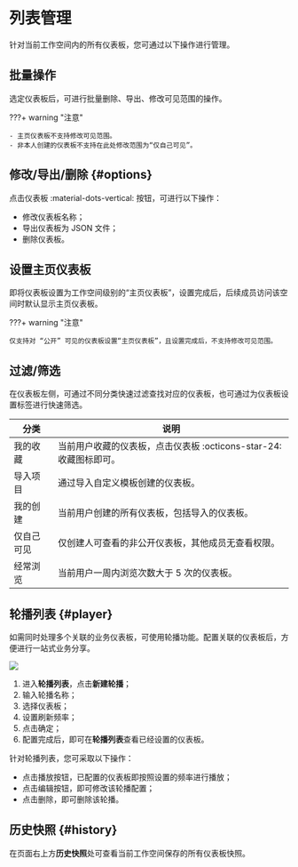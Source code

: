 
# 列表管理

针对当前工作空间内的所有仪表板，您可通过以下操作进行管理。

## 批量操作

选定仪表板后，可进行批量删除、导出、修改可见范围的操作。

???+ warning "注意"

    - 主页仪表板不支持修改可见范围。
    - 非本人创建的仪表板不支持在此处修改范围为“仅自己可见”。

## 修改/导出/删除 {#options}

点击仪表板 :material-dots-vertical: 按钮，可进行以下操作：
    
- 修改仪表板名称；
- 导出仪表板为 JSON 文件；
- 删除仪表板。

## 设置主页仪表板

即将仪表板设置为工作空间级别的“主页仪表板”，设置完成后，后续成员访问该空间时默认显示主页仪表板。

???+ warning "注意"

    仅支持对 “公开” 可见的仪表板设置“主页仪表板”，且设置完成后，不支持修改可见范围。


## 过滤/筛选

在仪表板左侧，可通过不同分类快速过滤查找对应的仪表板，也可通过为仪表板设置标签进行快速筛选。


| 分类      | 说明         |
| ----------- | ------------------- |
| 我的收藏      | 当前用户收藏的仪表板，点击仪表板 :octicons-star-24: 收藏图标即可。         |
| 导入项目      | 通过导入自定义模板创建的仪表板。         |
| 我的创建      | 当前用户创建的所有仪表板，包括导入的仪表板。         |
| 仅自己可见      | 仅创建人可查看的非公开仪表板，其他成员无查看权限。         |
| 经常浏览      | 当前用户一周内浏览次数大于 5 次的仪表板。         |


## 轮播列表 {#player}

如需同时处理多个关联的业务仪表板，可使用轮播功能。配置关联的仪表板后，方便进行一站式业务分享。

![](../img/dashboard_player.png)

1. 进入**轮播列表**，点击**新建轮播**；
2. 输入轮播名称；
3. 选择仪表板；
4. 设置刷新频率；
5. 点击确定；
6. 配置完成后，即可在**轮播列表**查看已经设置的仪表板。

针对轮播列表，您可采取以下操作：

- 点击播放按钮，已配置的仪表板即按照设置的频率进行播放；
- 点击编辑按钮，即可修改该轮播配置；
- 点击删除，即可删除该轮播。


## 历史快照 {#history}

在页面右上方**历史快照**处可查看当前工作空间保存的所有仪表板快照。

